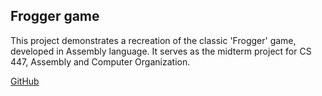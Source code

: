 ## Frogger game
This project demonstrates a recreation of the classic 'Frogger' game, developed in Assembly language. It serves as the midterm project for CS 447, Assembly and Computer Organization.





[GitHub](https://github.com/)

